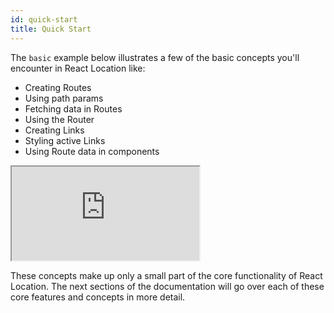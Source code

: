 ```yaml
---
id: quick-start
title: Quick Start
---
```


The `basic` example below illustrates a few of the basic concepts you'll encounter in React Location like:

- Creating Routes
- Using path params
- Fetching data in Routes
- Using the Router
- Creating Links
- Styling active Links
- Using Route data in components

<iframe
  src="https://codesandbox.io/embed/github/tanstack/react-location/tree/main/examples/basic?autoresize=1&fontsize=14&theme=dark"
  title="tanstack/react-location: simple"
  sandbox="allow-forms allow-modals allow-popups allow-presentation allow-same-origin allow-scripts"
  style={{
    width: '100%',
    height: '80vh',
    border: '0',
    borderRadius: 8,
    overflow: 'hidden',
    position: 'static',
    zIndex: 0,
  }}
></iframe>

These concepts make up only a small part of the core functionality of React Location. The next sections of the documentation will go over each of these core features and concepts in more detail.
